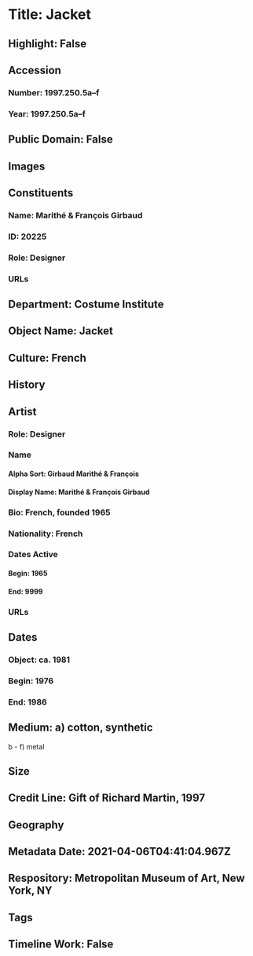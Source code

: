 # Title: Jacket
## Highlight: False
## Accession
### Number: 1997.250.5a–f
### Year: 1997.250.5a–f
## Public Domain: False
## Images
## Constituents
### Name: Marithé &amp; François Girbaud
### ID: 20225
### Role: Designer
### URLs
## Department: Costume Institute
## Object Name: Jacket
## Culture: French
## History
## Artist
### Role: Designer
### Name
#### Alpha Sort: Girbaud Marithé & François
#### Display Name: Marithé & François Girbaud
### Bio: French, founded 1965
### Nationality: French
### Dates Active
#### Begin: 1965
#### End: 9999
### URLs
## Dates
### Object: ca. 1981
### Begin: 1976
### End: 1986
## Medium: a) cotton, synthetic
b - f) metal
## Size
## Credit Line: Gift of Richard Martin, 1997
## Geography
## Metadata Date: 2021-04-06T04:41:04.967Z
## Respository: Metropolitan Museum of Art, New York, NY
## Tags
## Timeline Work: False